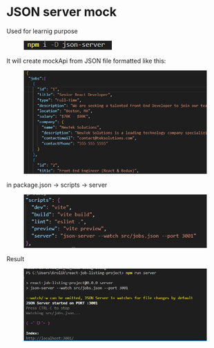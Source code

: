 # JSON server mock

Used for learnig purpose

<figure><img src="../.gitbook/assets/image (66).png" alt=""><figcaption></figcaption></figure>

It will create mockApi from JSON file formatted like this:

<figure><img src="../.gitbook/assets/image (67).png" alt=""><figcaption></figcaption></figure>

in package.json -> scripts -> server

<figure><img src="../.gitbook/assets/image (68).png" alt=""><figcaption></figcaption></figure>

Result

<figure><img src="../.gitbook/assets/image (69).png" alt=""><figcaption></figcaption></figure>
